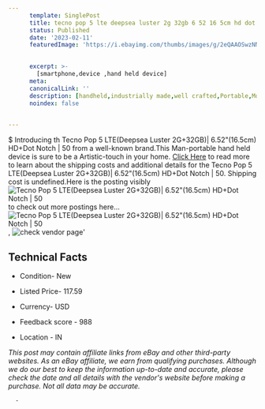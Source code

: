 ```yaml
---
      template: SinglePost
      title: tecno pop 5 lte deepsea luster 2g 32gb 6 52 16 5cm hd dot notch 50
      status: Published
      date: '2023-02-11'
      featuredImage: 'https://i.ebayimg.com/thumbs/images/g/2eQAAOSwzNNjF6JQ/s-l225.jpg'
       

      excerpt: >-
        [smartphone,device ,hand held device]
      meta:
      canonicalLink: ''
      description: [handheld,industrially made,well crafted,Portable,Mobile,Compact,Convenient,Lightweight,Maneuverable,Man-portable,Miniature,Carriable,Hand-held,Light,Holdable,Transportable,Mobile device,Pocket-sized,On-the-go,Wireless,Cordless,Compact size,Convenient size, smartphone,device ,hand held device]
      noindex: false
      

---
```

$
      Introducing th Tecno Pop 5 LTE(Deepsea Luster 2G+32GB)| 6.52"(16.5cm) HD+Dot Notch | 50 from a well-known brand.This Man-portable hand held device is sure to be a Artistic-touch in your home. [Click Here](https://www.ebay.com/itm/204086447648?hash=item2f84800e20%3Ag%3A2eQAAOSwzNNjF6JQ&mkevt=1&mkcid=1&mkrid=711-53200-19255-0&campid=%253CePNCampaignId%253E&customid=%253CreferenceId%253E&toolid=10049) to read more to learn about the shipping costs and additional details for the Tecno Pop 5 LTE(Deepsea Luster 2G+32GB)| 6.52"(16.5cm) HD+Dot Notch | 50. Shipping cost is undefined.Here is the posting visibly ![Tecno Pop 5 LTE(Deepsea Luster 2G+32GB)| 6.52"(16.5cm) HD+Dot Notch | 50](https://i.ebayimg.com/thumbs/images/g/2eQAAOSwzNNjF6JQ/s-l225.jpg) to check out more postings here... ![Tecno Pop 5 LTE(Deepsea Luster 2G+32GB)| 6.52"(16.5cm) HD+Dot Notch | 50](https://i.ebayimg.com/images/g/2eQAAOSwzNNjF6JQ/s-l1200.jpg), ![check vendor page]()'

      

 ## Technical Facts 



     
      

 - Condition- New 


      

 - Listed Price- 117.59 


      

 - Currency- USD 


      

 - Feedback score - 988 


      

 - Location - IN 


      
      

 *_This post may contain affiliate links from eBay and other third-party websites. As an eBay affiliate, we earn from qualifying purchases. Although we do our best to keep the information up-to-date and accurate, please check the date and all details with the vendor's website before making a purchase. Not all data may be accurate._*




      -
